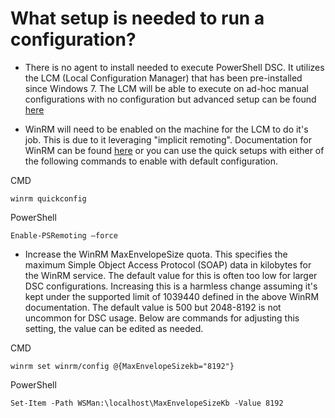 # What setup is needed to run a configuration?
- There is no agent to install needed to execute PowerShell DSC. It utilizes the LCM (Local Configuration Manager) that has been pre-installed since Windows 7.
The LCM will be able to execute on ad-hoc manual configurations with no configuration but advanced setup can be found [here](https://docs.microsoft.com/en-us/powershell/scripting/dsc/managing-nodes/metaconfig?view=powershell-7)

- WinRM will need to be enabled on the machine for the LCM to do it's job. This is due to it leveraging "implicit remoting". Documentation for WinRM can be found [here](https://docs.microsoft.com/en-us/windows/win32/winrm/installation-and-configuration-for-windows-remote-management) or you can use the quick setups with either of the following commands to enable with default configuration.

CMD
```
winrm quickconfig
```

PowerShell
```
Enable-PSRemoting –force
```

- Increase the WinRM MaxEnvelopeSize quota. This specifies the maximum Simple Object Access Protocol (SOAP) data in kilobytes for the WinRM service. The default value for this is often too low for larger DSC configurations. Increasing this is a harmless change assuming it's kept under the supported limit of 1039440 defined in the above WinRM documentation. The default value is 500 but 2048-8192 is not uncommon for DSC usage. Below are commands for adjusting this setting, the value can be edited as needed.

CMD
```
winrm set winrm/config @{MaxEnvelopeSizekb="8192"}
```

PowerShell
```
Set-Item -Path WSMan:\localhost\MaxEnvelopeSizeKb -Value 8192
```